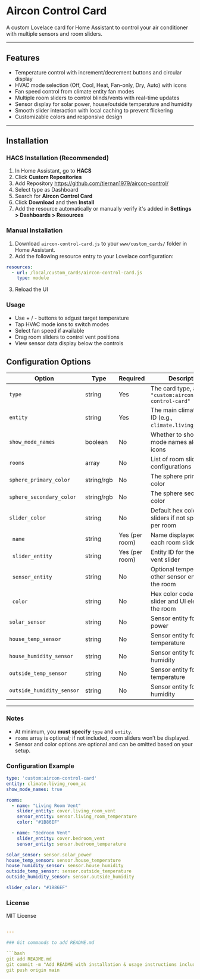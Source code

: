 # Aircon Control Card

A custom Lovelace card for Home Assistant to control your air conditioner with multiple sensors and room sliders.

---

## Features

- Temperature control with increment/decrement buttons and circular display  
- HVAC mode selection (Off, Cool, Heat, Fan-only, Dry, Auto) with icons  
- Fan speed control from climate entity fan modes  
- Multiple room sliders to control blinds/vents with real-time updates  
- Sensor display for solar power, house/outside temperature and humidity  
- Smooth slider interaction with local caching to prevent flickering  
- Customizable colors and responsive design  

---

## Installation

### HACS Installation (Recommended)

1. In Home Assistant, go to **HACS**  
2. Click **Custom Repositories**
3. Add Repository https://github.com/tiernan1979/aircon-control/
4. Select type as Dashboard 
5. Search for **Aircon Control Card** 
6. Click **Download** and then **Install**  
7. Add the resource automatically or manually verify it's added in **Settings > Dashboards > Resources**

### Manual Installation

1. Download `aircon-control-card.js` to your `www/custom_cards/` folder in Home Assistant.  
2. Add the following resource entry to your Lovelace configuration:

```yaml
resources:
  - url: /local/custom_cards/aircon-control-card.js
    type: module
```
3. Reload the UI

### Usage

* Use + / - buttons to adgust target temperature
* Tap HVAC mode ions to switch modes
* Select fan speed if available
* Drag room sliders to control vent positions
* View sensor data display below the controls

## Configuration Options

| Option                | Type      | Required | Description                                                    |
|-----------------------|-----------|----------|----------------------------------------------------------------|
| `type`                | string    | Yes      | The card type, always `"custom:aircon-control-card"`           |
| `entity`              | string    | Yes      | The main climate entity ID (e.g., `climate.living_room_ac`)     |
| `show_mode_names`     | boolean   | No       | Whether to show HVAC mode names alongside icons                 |
| `rooms`               | array     | No       | List of room slider configurations                              |
| `sphere_primary_color` | string/rgb| No       | The sphere primary color                                       |
| `sphere_secondary_color` | string/rgb| No       | The sphere secondary color                                       |
| `slider_color`        | string    | No       | Default hex color for sliders if not specified per room         |
| &nbsp;&nbsp;`name`          | string    | Yes (per room) | Name displayed for each room slider                             |
| &nbsp;&nbsp;`slider_entity` | string    | Yes (per room) | Entity ID for the cover or vent slider                          |
| &nbsp;&nbsp;`sensor_entity` | string    | No       | Optional temperature or other sensor entity for the room        |
| &nbsp;&nbsp;`color`          | string    | No       | Hex color code for the slider and UI elements in the room      |
| `solar_sensor`        | string    | No       | Sensor entity for solar power                                   |
| `house_temp_sensor`   | string    | No       | Sensor entity for house temperature                             |
| `house_humidity_sensor`| string   | No       | Sensor entity for house humidity                                |
| `outside_temp_sensor` | string    | No       | Sensor entity for outside temperature                           |
| `outside_humidity_sensor` | string| No       | Sensor entity for outside humidity                              |


---

### Notes

- At minimum, you **must specify** `type` and `entity`.  
- `rooms` array is optional; if not included, room sliders won’t be displayed.  
- Sensor and color options are optional and can be omitted based on your setup.


### Configuration Example

```yaml
type: 'custom:aircon-control-card'
entity: climate.living_room_ac
show_mode_names: true

rooms:
  - name: "Living Room Vent"
    slider_entity: cover.living_room_vent
    sensor_entity: sensor.living_room_temperature
    color: "#1B86EF"

  - name: "Bedroom Vent"
    slider_entity: cover.bedroom_vent
    sensor_entity: sensor.bedroom_temperature

solar_sensor: sensor.solar_power
house_temp_sensor: sensor.house_temperature
house_humidity_sensor: sensor.house_humidity
outside_temp_sensor: sensor.outside_temperature
outside_humidity_sensor: sensor.outside_humidity

slider_color: "#1B86EF"
```

### License
MIT License
```yaml

---

### Git commands to add README.md

```bash
git add README.md
git commit -m "Add README with installation & usage instructions including HACS"
git push origin main
```
